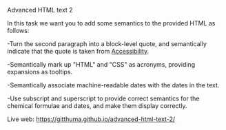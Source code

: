 Advanced HTML text 2

In this task we want you to add some semantics to the provided HTML as follows:

-Turn the second paragraph into a block-level quote, and semantically indicate that the quote is taken from <a href="https://developer.mozilla.org/en-US/docs/Learn/Accessibility">Accessibility</a>.

-Semantically mark up "HTML" and "CSS" as acronyms, providing expansions as tooltips.

-Semantically associate machine-readable dates with the dates in the text.

-Use subscript and superscript to provide correct semantics for the chemical formulae and dates, and make them display correctly.

Live web: https://gitthuma.github.io/advanced-html-text-2/
